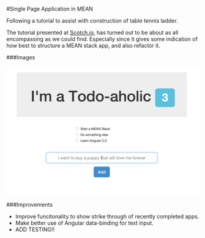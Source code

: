 #Single Page Application in MEAN 

Following a tutorial to assist with construction of table tennis ladder. 

The tutorial presented at
[Scotch.io](https://scotch.io/tutorials/creating-a-single-page-todo-app-with-node-and-angular),
has turned out to be about as all encompassing as we could find. Especially
since it gives some indication of how best to structure a MEAN stack app, and
also refactor it. 

###Images

![alt text](images/todospa.png
"To Do App")

###Improvements

- Improve funcitonality to show strike through of recently completed apps.
- Make better use of Angular data-binding for text input. 
- ADD TESTING!! 
